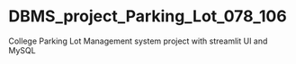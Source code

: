 # DBMS_project_Parking_Lot_078_106
College Parking Lot Management system project with streamlit UI and MySQL
